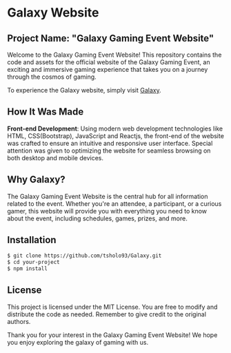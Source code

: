 # Galaxy Website

## Project Name: "Galaxy Gaming Event Website"

Welcome to the Galaxy Gaming Event Website! This repository contains the code and assets for the official website of the Galaxy Gaming Event, an exciting and immersive gaming experience that takes you on a journey through the cosmos of gaming.

To experience the Galaxy website, simply visit [Galaxy](https://tsholo93.github.io/Galaxy/).

## How It Was Made

 **Front-end Development**: Using modern web development technologies like HTML, CSS(Bootstrap), JavaScript and Reactjs, the front-end of the website was crafted to ensure an intuitive and responsive user interface. Special attention was given to optimizing the website for seamless browsing on both desktop and mobile devices.

## Why Galaxy?

The Galaxy Gaming Event Website is the central hub for all information related to the event. Whether you're an attendee, a participant, or a curious gamer, this website will provide you with everything you need to know about the event, including schedules, games, prizes, and more.

## Installation

```bash
$ git clone https://github.com/tsholo93/Galaxy.git
$ cd your-project
$ npm install
```

## License

This project is licensed under the MIT License. You are free to modify and distribute the code as needed. Remember to give credit to the original authors.

Thank you for your interest in the Galaxy Gaming Event Website! We hope you enjoy exploring the galaxy of gaming with us.


